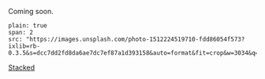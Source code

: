 Coming soon.

```image
plain: true
span: 2
src: "https://images.unsplash.com/photo-1512224519710-fdd86054f573?ixlib=rb-0.3.5&s=dcc7dd2fd8da6ae7dc7ef87a1d393158&auto=format&fit=crop&w=3034&q=80"
```

[Stacked](https://unsplash.com/photos/MBY6A0RuERQ)
